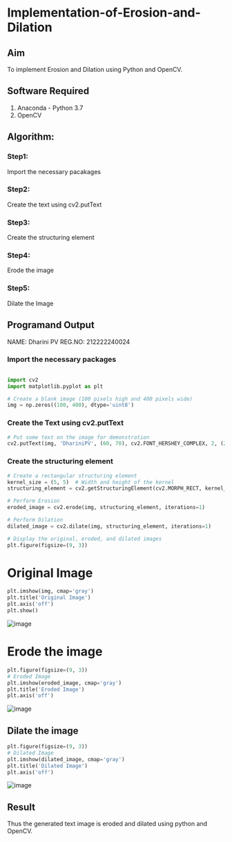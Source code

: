 # Implementation-of-Erosion-and-Dilation
## Aim
To implement Erosion and Dilation using Python and OpenCV.
## Software Required
1. Anaconda - Python 3.7
2. OpenCV
## Algorithm:
### Step1:
Import the necessary pacakages

### Step2:
Create the text using cv2.putText

### Step3:
Create the structuring element

### Step4:
Erode the image

### Step5:
Dilate the Image
 
## Programand Output

NAME: Dharini PV
REG.NO: 212222240024

### Import the necessary packages
``` Python

import cv2
import matplotlib.pyplot as plt

# Create a blank image (100 pixels high and 400 pixels wide)
img = np.zeros((100, 400), dtype='uint8')
```

### Create the Text using cv2.putText
```python
# Put some text on the image for demonstration
cv2.putText(img, 'DhariniPV', (60, 70), cv2.FONT_HERSHEY_COMPLEX, 2, (255), 5)
```

### Create the structuring element
```python
# Create a rectangular structuring element
kernel_size = (5, 5)  # Width and height of the kernel
structuring_element = cv2.getStructuringElement(cv2.MORPH_RECT, kernel_size)

# Perform Erosion
eroded_image = cv2.erode(img, structuring_element, iterations=1)

# Perform Dilation
dilated_image = cv2.dilate(img, structuring_element, iterations=1)

# Display the original, eroded, and dilated images
plt.figure(figsize=(9, 3))
```
# Original Image
```python
plt.imshow(img, cmap='gray')
plt.title('Original Image')
plt.axis('off')
plt.show()
```
![image](https://github.com/user-attachments/assets/f5e7ee0d-c3ef-4b1b-81d7-95a66d14a0ee)

# Erode the image
```python
plt.figure(figsize=(9, 3))
# Eroded Image
plt.imshow(eroded_image, cmap='gray')
plt.title('Eroded Image')
plt.axis('off')
```
![image](https://github.com/user-attachments/assets/1c698744-a6ef-4fa2-a3e7-f9d3862edf12)

## Dilate the image
```python
plt.figure(figsize=(9, 3))
# Dilated Image
plt.imshow(dilated_image, cmap='gray')
plt.title('Dilated Image')
plt.axis('off')
```
![image](https://github.com/user-attachments/assets/babf85ae-c3c4-4d44-b1a7-30ef3405a904)

## Result
Thus the generated text image is eroded and dilated using python and OpenCV.
